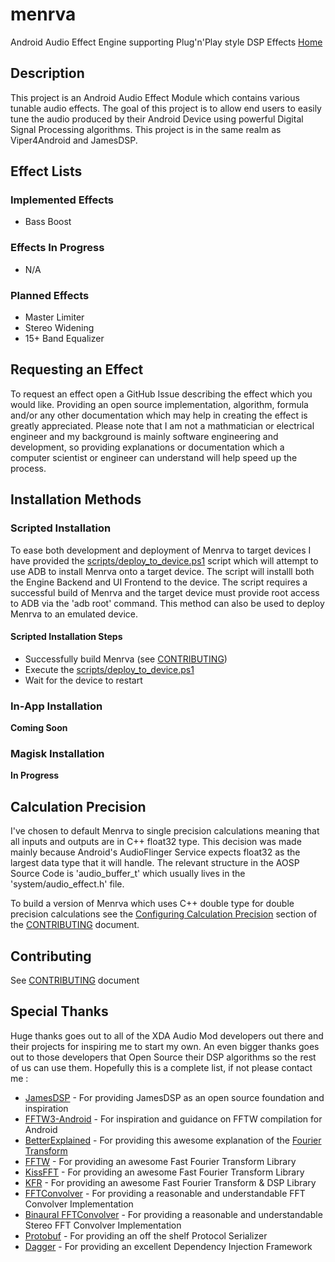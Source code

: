 # menrva
Android Audio Effect Engine supporting Plug'n'Play style DSP Effects
[Home](https://github.com/Jman420/menrva)

## Description
This project is an Android Audio Effect Module which contains various tunable audio effects.  The goal of this project is to allow end users to easily tune the audio produced by their Android Device using powerful Digital Signal Processing algorithms.  This project is in the same realm as Viper4Android and JamesDSP.

## Effect Lists

### Implemented Effects
  - Bass Boost

### Effects In Progress
  - N/A

### Planned Effects
  - Master Limiter
  - Stereo Widening
  - 15+ Band Equalizer

## Requesting an Effect
To request an effect open a GitHub Issue describing the effect which you would like.  Providing an open source implementation, algorithm, formula and/or any other documentation which may help in creating the effect is greatly appreciated.  Please note that I am not a mathmatician or electrical engineer and my background is mainly software engineering and development, so providing explanations or documentation which a computer scientist or engineer can understand will help speed up the process.

## Installation Methods

### Scripted Installation
To ease both development and deployment of Menrva to target devices I have provided the [scripts/deploy_to_device.ps1](scripts/deploy_to_device.ps1) script which will attempt to use ADB to install Menrva onto a target device.  The script will installl both the Engine Backend and UI Frontend to the device.  The script requires a successful build of Menrva and the target device must provide root access to ADB via the 'adb root' command.  This method can also be used to deploy Menrva to an emulated device.

#### Scripted Installation Steps
  - Successfully build Menrva (see [CONTRIBUTING](CONTRIBUTING.md))
  - Execute the [scripts/deploy_to_device.ps1](scripts/deploy_to_device.ps1)
  - Wait for the device to restart

### In-App Installation
**Coming Soon**

### Magisk Installation
**In Progress**

## Calculation Precision
I've chosen to default Menrva to single precision calculations meaning that all inputs and outputs are in C++ float32 type.  This decision was made mainly because Android's AudioFlinger Service expects float32 as the largest data type that it will handle.  The relevant structure in the AOSP Source Code is 'audio_buffer_t' which usually lives in the 'system/audio_effect.h' file.

To build a version of Menrva which uses C++ double type for double precision calculations see the [Configuring Calculation Precision](CONTRIBUTING.md#configuring-calculation-precision) section of the [CONTRIBUTING](CONTRIBUTING.md) document.
  
## Contributing
See [CONTRIBUTING](CONTRIBUTING.md) document

## Special Thanks
Huge thanks goes out to all of the XDA Audio Mod developers out there and their projects for inspiring me to start my own.  An even bigger thanks goes out to those developers that Open Source their DSP algorithms so the rest of us can use them.  Hopefully this is a complete list, if not please contact me : 
  - [JamesDSP](https://github.com/james34602/JamesDSPManager) - For providing JamesDSP as an open source foundation and inspiration
  - [FFTW3-Android](https://github.com/Lauszus/fftw3-android) - For inspiration and guidance on FFTW compilation for Android
  - [BetterExplained](https://betterexplained.com/) - For providing this awesome explanation of the [Fourier Transform](https://betterexplained.com/articles/an-interactive-guide-to-the-fourier-transform/)
  - [FFTW](http://fftw.org/) - For providing an awesome Fast Fourier Transform Library
  - [KissFFT](https://github.com/mborgerding/kissfft) - For providing an awesome Fast Fourier Transform Library
  - [KFR](https://www.kfrlib.com/) - For providing an awesome Fast Fourier Transform & DSP Library
  - [FFTConvolver](https://github.com/HiFi-LoFi/FFTConvolver) - For providing a reasonable and understandable FFT Convolver Implementation
  - [Binaural FFTConvolver](https://github.com/Bendrien/FFTConvolver) - For providing a reasonable and understandable Stereo FFT Convolver Implementation
  - [Protobuf](https://github.com/protocolbuffers/protobuf) - For providing an off the shelf Protocol Serializer
  - [Dagger](https://github.com/google/dagger) - For providing an excellent Dependency Injection Framework
